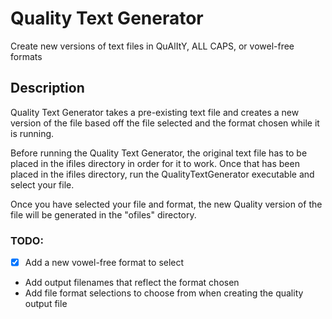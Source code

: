 # **Quality Text Generator**
Create new versions of text files in QuAlItY, ALL CAPS, or vowel-free formats


## Description
Quality Text Generator takes a pre-existing text file and creates a new version of the file based off the file selected and the format chosen while it is running.

Before running the Quality Text Generator, the original text file has to be placed in the ifiles directory in order for it to work. Once that has been placed in the ifiles directory, run the QualityTextGenerator executable and select your file.

Once you have selected your file and format, the new Quality version of the file will be generated in the "ofiles" directory.

### TODO:
- [x] Add a new vowel-free format to select 
- Add output filenames that reflect the format chosen
- Add file format selections to choose from when creating the quality output file
